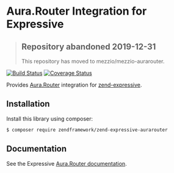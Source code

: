# Aura.Router Integration for Expressive

> ## Repository abandoned 2019-12-31
>
> This repository has moved to mezzio/mezzio-aurarouter.

[![Build Status](https://secure.travis-ci.org/zendframework/zend-expressive-aurarouter.svg?branch=master)](https://secure.travis-ci.org/zendframework/zend-expressive-aurarouter)
[![Coverage Status](https://coveralls.io/repos/github/zendframework/zend-expressive-aurarouter/badge.svg?branch=master)](https://coveralls.io/github/zendframework/zend-expressive-aurarouter?branch=master)

Provides [Aura.Router](https://github.com/auraphp/Aura.Router) integration for
[zend-expressive](https://github.com/zendframework/zend-expressive).

## Installation

Install this library using composer:

```bash
$ composer require zendframework/zend-expressive-aurarouter
```

## Documentation

See the Expressive [Aura.Router documentation](https://docs.zendframework.com/zend-expressive/features/router/aura/).